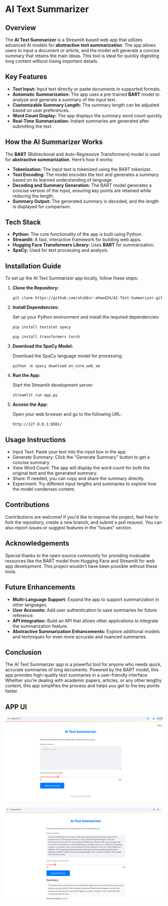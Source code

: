# AI Text Summarizer

## **Overview**

The **AI Text Summarizer** is a Streamlit-based web app that utilizes advanced AI models for **abstractive text summarization**. The app allows users to input a document or article, and the model will generate a concise summary that retains the main ideas. This tool is ideal for quickly digesting long content without losing important details.

## **Key Features**

- **Text Input:** Input text directly or paste documents in supported formats.
- **Automatic Summarization:** The app uses a pre-trained **BART** model to analyze and generate a summary of the input text.
- **Customizable Summary Length:** The summary length can be adjusted based on user preferences.
- **Word Count Display:** The app displays the summary word count quickly.
- **Real-Time Summarization:** Instant summaries are generated after submitting the text.

## **How the AI Summarizer Works**

The **BART** (Bidirectional and Auto-Regressive Transformers) model is used for **abstractive summarization**. Here’s how it works:

- **Tokenization:** The input text is tokenized using the BART tokenizer.
- **Text Encoding:** The model encodes the text and generates a summary based on its learned understanding of language.
- **Decoding and Summary Generation:** The BART model generates a concise version of the input, ensuring key points are retained while reducing the length.
- **Summary Output:** The generated summary is decoded, and the length is displayed for comparison.

## **Tech Stack**

- **Python:** The core functionality of the app is built using Python.
- **Streamlit:** A fast, interactive framework for building web apps.
- **Hugging Face Transformers Library:** Uses **BART** for summarization.
- **SpaCy:** Used for text processing and analysis.

## **Installation Guide**

To set up the AI Text Summarizer app locally, follow these steps:

1. **Clone the Repository:**
   
   ``
   git clone https://github.com/shibbir-ahmad24/AI-Text-Summarizer.git
   ``

3. **Install Dependencies:**

   Set up your Python environment and install the required dependencies:

   ``
   pip install textstat spacy
   ``
   
   ``
   pip install transformers torch
   ``

5. **Download the SpaCy Model:**

   Download the SpaCy language model for processing:

   ``
   python -m spacy download en_core_web_sm
   ``

7. **Run the App:**

   Start the Streamlit development server:

   ``
   streamlit run app.py
   ``

9. **Access the App:**

   Open your web browser and go to the following URL:

   ``
   http://127.0.0.1:8501/
   ``

## **Usage Instructions**

- Input Text: Paste your text into the input box in the app.
- Generate Summary: Click the "Generate Summary" button to get a concise summary.
- View Word Count: The app will display the word count for both the original text and the generated summary.
- Share: If needed, you can copy and share the summary directly.
- Experiment: Try different input lengths and summaries to explore how the model condenses content.

## **Contributions**

Contributions are welcome! If you'd like to improve the project, feel free to fork the repository, create a new branch, and submit a pull request. You can also report issues or suggest features in the "Issues" section.

## **Acknowledgements**

Special thanks to the open-source community for providing invaluable resources like the BART model from Hugging Face and Streamlit for web app development. This project wouldn’t have been possible without these tools.

## **Future Enhancements**

- **Multi-Language Support:** Expand the app to support summarization in other languages.
- **User Accounts:** Add user authentication to save summaries for future reference.
- **API Integration:** Build an API that allows other applications to integrate the summarization feature.
- **Abstractive Summarization Enhancements:** Explore additional models and techniques for even more accurate and nuanced summaries.

## **Conclusion**

The AI Text Summarizer app is a powerful tool for anyone who needs quick, accurate summaries of long documents. Powered by the BART model, this app provides high-quality text summaries in a user-friendly interface. Whether you’re dealing with academic papers, articles, or any other lengthy content, this app simplifies the process and helps you get to the key points faster.

## **APP UI**

![p1](https://github.com/shibbir-ahmad24/AI-Text-Summarizer/blob/main/Figures/Output1.png)

![p2](https://github.com/shibbir-ahmad24/AI-Text-Summarizer/blob/main/Figures/Output2.png)
